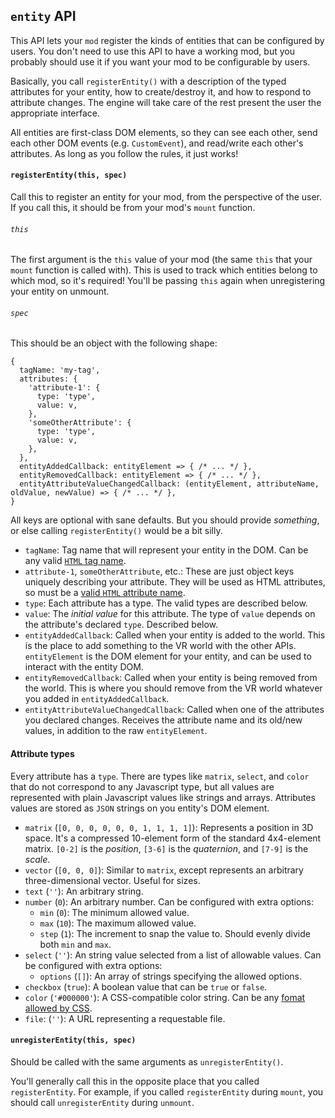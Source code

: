 ## `entity` API

This API lets your `mod` register the kinds of entities that can be configured by users. You don't need to use this API to have a working mod, but you probably should use it if you want your mod to be configurable by users.

Basically, you call `registerEntity()` with a description of the typed attributes for your entity, how to create/destroy it, and how to respond to attribute changes. The engine will take care of the rest present the user the appropriate interface. 

All entities are first-class DOM elements, so they can see each other, send each other DOM events (e.g. `CustomEvent`), and read/write each other's attributes. As long as you follow the rules, it just works!

#### `registerEntity(this, spec)`

Call this to register an entity for your mod, from the perspective of the user. If you call this, it should be from your mod's `mount` function.

###### `this`

The first argument is the `this` value of your mod (the same `this` that your `mount` function is called with). This is used to track which entities belong to which mod, so it's required! You'll be passing `this` again when unregistering your entity on unmount.

###### `spec`

This should be an object with the following shape:

```
{
  tagName: 'my-tag',
  attributes: {
    'attribute-1': {
      type: 'type',
      value: v,
    },
    'someOtherAttribute': {
      type: 'type',
      value: v,
    },
  },
  entityAddedCallback: entityElement => { /* ... */ },
  entityRemovedCallback: entityElement => { /* ... */ },
  entityAttributeValueChangedCallback: (entityElement, attributeName, oldValue, newValue) => { /* ... */ },
}
```

All keys are optional with sane defaults. But you should provide _something_, or else calling `registerEntity()` would be a bit silly.

- `tagName`: Tag name that will represent your entity in the DOM. Can be any valid [`HTML` tag name](https://www.w3.org/TR/html/syntax.html#tag-name).
- `attribute-1`, `someOtherAttribute`, etc.: These are just object keys uniquely describing your attribute. They will be used as HTML attributes, so must be a [valid `HTML` attribute name](https://www.w3.org/TR/html/syntax.html#elements-attributes).
- `type`: Each attribute has a type. The valid types are described below.
- `value`: The _initial value_ for this attribute. The type of `value` depends on the attribute's declared `type`. Described below.
- `entityAddedCallback`: Called when your entity is added to the world. This is the place to add something to the VR world with the other APIs. `entityElement` is the DOM element for your entity, and can be used to interact with the entity DOM.
- `entityRemovedCallback`: Called when your entity is being removed from the world. This is where you should remove from the VR world whatever you added in `entityAddedCallback`.
- `entityAttributeValueChangedCallback`: Called when one of the attributes you declared changes. Receives the attribute name and its old/new values, in addition to the raw `entityElement`.

#### Attribute types

Every attribute has a `type`. There are types like `matrix`, `select`, and `color` that do not correspond to any Javascript type, but all values are represented with plain Javascript values like strings and arrays. Attributes values are stored as `JSON` strings on you entity's DOM element.

- `matrix` (`[0, 0, 0, 0, 0, 0, 1, 1, 1, 1]`): Represents a position in 3D space. It's a compressed 10-element form of the standard 4x4-element matrix. `[0-2]` is the _position_, `[3-6]` is the _quaternion_, and `[7-9]` is the _scale_.
- `vector` (`[0, 0, 0]`): Similar to `matrix`, except represents an arbitrary three-dimensional vector. Useful for sizes.
- `text` (`''`): An arbitrary string.
- `number` (`0`): An arbitrary number. Can be configured with extra options:
  - `min` (`0`): The minimum allowed value.
  - `max` (`10`): The maximum allowed value.
  - `step` (`1`): The increment to snap the value to. Should evenly divide both `min` and `max`.
- `select` (`''`): An string value selected from a list of allowable values. Can be configured with extra options:
  - `options` (`[]`): An array of strings specifying the allowed options.
- `checkbox` (`true`): A boolean value that can be `true` or `false`.
- `color` (`'#000000'`): A CSS-compatible color string. Can be any [fomat allowed by CSS](https://www.w3.org/TR/css3-color/#colorunits).
- `file`: (`''`): A URL representing a requestable file.

#### `unregisterEntity(this, spec)`

Should be called with the same arguments as `unregisterEntity()`.

You'll generally call this in the opposite place that you called `registerEntity`. For example, if you called `registerEntity` during `mount`, you should call `unregisterEntity` during `unmount`.
